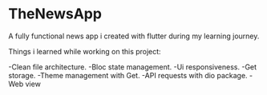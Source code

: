 # TheNewsApp

A fully functional news app i created with flutter during my learning journey.

Things i learned while working on this project:

  -Clean file architecture.
  -Bloc state management.
  -Ui responsiveness.
  -Get storage.
  -Theme management with Get.
  -API requests with dio package.
  -Web view
